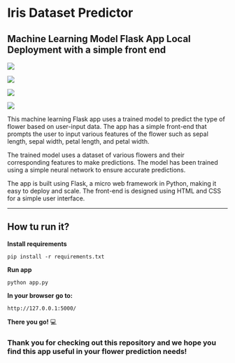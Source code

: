 # Iris Dataset Predictor

## Machine Learning Model Flask App Local Deployment with a simple front end

![](/images/Clipboard_2023-03-14-06-09-03.png)

![](@attachment/Clipboard_2023-03-14-06-11-27.png)

![](@attachment/Clipboard_2023-03-14-06-12-08.png)

![](@attachment/Clipboard_2023-03-14-06-12-46.png)

This machine learning Flask app uses a trained model to predict the type of flower based on user-input data. The app has a simple front-end that prompts the user to input various features of the flower such as sepal length, sepal width, petal length, and petal width.

The trained model uses a dataset of various flowers and their corresponding features to make predictions. The model has been trained using a simple neural network to ensure accurate predictions.

The app is built using Flask, a micro web framework in Python, making it easy to deploy and scale. The front-end is designed using HTML and CSS for a simple user interface.

___

## How tu run it?

**Install requirements**

```
pip install -r requirements.txt
```

**Run app**

```
python app.py
```

**In your browser go to:**

```
http://127.0.0.1:5000/
```

**There you go!** :computer:

### Thank you for checking out this repository and we hope you find this app useful in your flower prediction needs!
